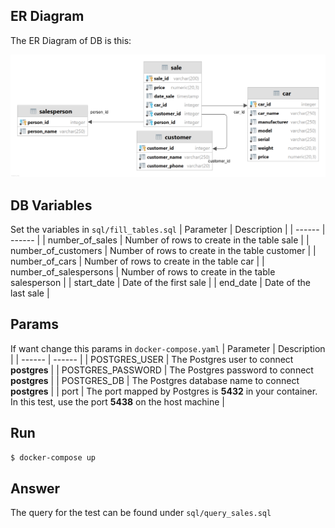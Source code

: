 ## ER Diagram
The ER Diagram of DB is this:

<img alt="ER_Diagram" src="./img/er.png">

## DB Variables
Set the variables in `sql/fill_tables.sql`
| Parameter | Description |
| ------ | ------ |
| number_of_sales | Number of rows to create in the table sale |
| number_of_customers | Number of rows to create in the table customer |
| number_of_cars | Number of rows to create in the table car |
| number_of_salespersons | Number of rows to create in the table salesperson |
| start_date | Date of the first sale |
| end_date | Date of the last sale |

## Params
If want change this params in `docker-compose.yaml`
| Parameter | Description |
| ------ | ------ |
| POSTGRES_USER | The Postgres user to connect **postgres** |
| POSTGRES_PASSWORD | The Postgres password to connect **postgres** |
| POSTGRES_DB | The Postgres database name to connect **postgres** |
| port | The port mapped by Postgres is **5432** in your container. 
In this test, use the port **5438** on the host machine |

## Run
```sh
$ docker-compose up
```

## Answer
The query for the test can be found under `sql/query_sales.sql`
